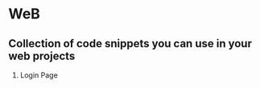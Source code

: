 # WeB
Collection of code snippets you can use in your web projects
------------------------------------------------------------
1. Login Page
